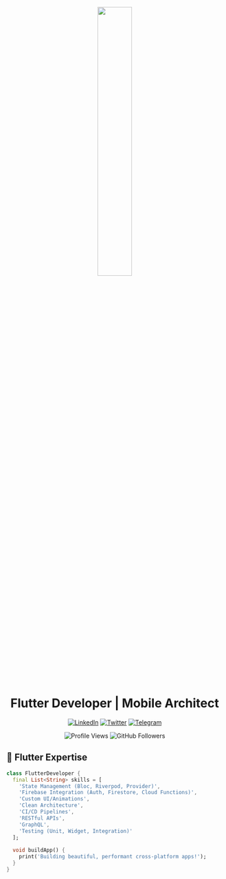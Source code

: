 <div align="center">
  
<img src="https://github.com/SP-XD/SP-XD/blob/main/images/dev-working_rounded.gif?raw=true" width="40%"/><br>

# Flutter Developer | Mobile Architect

[![LinkedIn](https://img.shields.io/badge/LinkedIn-Connect-blue?style=flat&logo=linkedin)](https://www.linkedin.com/in/yourprofile/)
[![Twitter](https://img.shields.io/badge/Twitter-Follow-blue?style=flat&logo=twitter)](https://twitter.com/yourhandle)
[![Telegram](https://img.shields.io/badge/Telegram-Message-blue?style=flat&logo=telegram)](https://t.me/yourhandle)

![Profile Views](https://komarev.com/ghpvc/?username=yourusername&style=flat&color=blue&label=PROFILE+VIEWS)
![GitHub Followers](https://img.shields.io/github/followers/yourusername?label=Follow&style=social)

</div>

## 🚀 Flutter Expertise

```dart
class FlutterDeveloper {
  final List<String> skills = [
    'State Management (Bloc, Riverpod, Provider)',
    'Firebase Integration (Auth, Firestore, Cloud Functions)',
    'Custom UI/Animations',
    'Clean Architecture',
    'CI/CD Pipelines',
    'RESTful APIs',
    'GraphQL',
    'Testing (Unit, Widget, Integration)'
  ];
  
  void buildApp() {
    print('Building beautiful, performant cross-platform apps!');
  }
}
